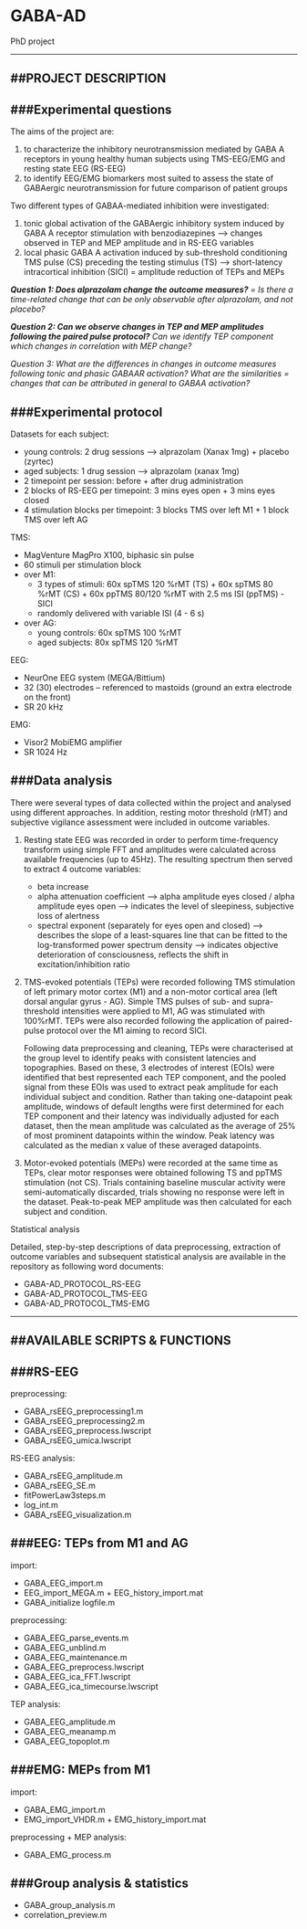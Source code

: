 # GABA-AD
PhD project

------------------------------------------------------------
##PROJECT DESCRIPTION
------------------------------------------------------------

###Experimental questions
------------------------------------------------------------
The aims of the project are:
1)  to characterize the inhibitory neurotransmission mediated by GABA A receptors in young healthy human subjects
    using TMS-EEG/EMG and resting state EEG (RS-EEG)
2)  to identify EEG/EMG biomarkers most suited to assess the state of GABAergic neurotransmission for future comparison of
    patient groups

Two different types of GABAA-mediated inhibition were investigated:
1)  tonic global activation of the GABAergic inhibitory system induced by GABA A receptor stimulation with benzodiazepines
    --> changes observed in TEP and MEP amplitude and in RS-EEG variables
2)  local phasic GABA A activation induced by sub-threshold conditioning TMS pulse (CS) preceding the testing stimulus (TS)
    --> short-latency intracortical inhibition (SICI) = amplitude reduction of TEPs and MEPs

_**Question 1: Does alprazolam change the outcome measures?**
= Is there a time-related change that can be only observable after alprazolam, and not placebo?_

_**Question 2: Can we observe changes in TEP and MEP amplitudes following the paired pulse protocol?**
Can we identify TEP component which changes in correlation with MEP change?_

_Question 3:  What are the differences in changes in outcome measures following tonic and phasic GABAAR activation?
What are the similarities = changes that can be attributed in general to GABAA activation?_

###Experimental protocol
------------------------------------------------------------
Datasets for each subject:
- young controls: 2 drug sessions --> alprazolam (Xanax 1mg) + placebo (zyrtec)
- aged subjects: 1 drug session --> alprazolam (xanax 1mg)
- 2 timepoint per session: before + after drug administration
- 2 blocks of RS-EEG per timepoint: 3 mins eyes open + 3 mins eyes closed
- 4 stimulation blocks per timepoint: 3 blocks TMS over left M1 + 1 block TMS over left AG

TMS:
- MagVenture MagPro X100, biphasic sin pulse
- 60 stimuli per stimulation block
- over M1:
  - 3 types of stimuli: 60x spTMS 120 %rMT (TS) + 60x spTMS 80 %rMT (CS) + 60x ppTMS 80/120 %rMT with 2.5 ms ISI (ppTMS) - SICI
  - randomly delivered with variable ISI (4 - 6 s)
- over AG:
	- young controls: 60x spTMS 100 %rMT
  - aged subjects: 80x spTMS 120 %rMT

EEG:
- NeurOne EEG system (MEGA/Bittium)
- 32 (30) electrodes – referenced to mastoids (ground an extra electrode on the front)
- SR 20 kHz

EMG:
- Visor2 MobiEMG amplifier
- SR 1024 Hz

###Data analysis
------------------------------------------------------------
There were several types of data collected within the project and analysed using different approaches. In addition,
resting motor threshold (rMT) and subjective vigilance assessment were included in outcome variables.  

1)  Resting state EEG was recorded in order to perform time-frequency transform using simple FFT and amplitudes
    were calculated across available frequencies (up to 45Hz). The resulting spectrum then served to extract
    4 outcome variables:
    - beta increase
    - alpha attenuation coefficient
        --> alpha amplitude eyes closed /  alpha amplitude eyes open
        --> indicates the level of sleepiness, subjective loss of alertness
    - spectral exponent (separately for eyes open and closed)
        --> describes the slope of a least-squares line that can be fitted to the log-transformed power spectrum density
        --> indicates objective deterioration of consciousness, reflects the shift in excitation/inhibition ratio

2)  TMS-evoked potentials (TEPs) were recorded following TMS stimulation of left primary motor cortex (M1) and a non-motor
    cortical area (left dorsal angular gyrus - AG). Simple TMS pulses of sub- and supra-threshold intensities were applied to M1,
    AG was stimulated with 100%rMT. TEPs were also recorded following the application of paired-pulse protocol over the M1 aiming
    to record SICI.

    Following data preprocessing and cleaning, TEPs were characterised at the group level to identify peaks with consistent latencies
    and topographies. Based on these, 3 electrodes of interest (EOIs) were identified that best represented each TEP component,
    and the pooled signal from these EOIs was used to extract peak amplitude for each individual subject and condition.
    Rather than taking one-datapoint peak amplitude, windows of default lengths were first determined for each TEP component
    and their latency was individually adjusted for each dataset, then the mean amplitude was calculated as the average
    of 25% of most prominent datapoints within the window. Peak latency was calculated as the median x value of these averaged datapoints.

3)  Motor-evoked potentials (MEPs) were recorded at the same time as TEPs, clear motor responses were obtained following TS and ppTMS
    stimulation (not CS). Trials containing baseline muscular activity were semi-automatically discarded, trials showing no response
    were left in the dataset. Peak-to-peak MEP amplitude was then calculated for each subject and condition.

Statistical analysis

Detailed, step-by-step descriptions of data preprocessing, extraction of outcome variables and subsequent statistical analysis
are available in the repository as following word documents:
- GABA-AD_PROTOCOL_RS-EEG
- GABA-AD_PROTOCOL_TMS-EEG
- GABA-AD_PROTOCOL_TMS-EMG

------------------------------------------------------------
##AVAILABLE SCRIPTS & FUNCTIONS
------------------------------------------------------------

###RS-EEG
------------------------------------------------------------
preprocessing:
- GABA_rsEEG_preprocessing1.m
- GABA_rsEEG_preprocessing2.m
- GABA_rsEEG_preprocess.lwscript
- GABA_rsEEG_umica.lwscript

RS-EEG analysis:
- GABA_rsEEG_amplitude.m
- GABA_rsEEG_SE.m
- fitPowerLaw3steps.m
- log_int.m
- GABA_rsEEG_visualization.m


###EEG: TEPs from M1 and AG
------------------------------------------------------------
import:
- GABA_EEG_import.m
- EEG_import_MEGA.m + EEG_history_import.mat
- GABA_initialize logfile.m

preprocessing:
- GABA_EEG_parse_events.m
- GABA_EEG_unblind.m
- GABA_EEG_maintenance.m
- GABA_EEG_preprocess.lwscript
- GABA_EEG_ica_FFT.lwscript
- GABA_EEG_ica_timecourse.lwscript

TEP analysis:
- GABA_EEG_amplitude.m
- GABA_EEG_meanamp.m
- GABA_EEG_topoplot.m


###EMG: MEPs from M1
------------------------------------------------------------
import:
- GABA_EMG_import.m
- EMG_import_VHDR.m + EMG_history_import.mat

preprocessing + MEP analysis:
- GABA_EMG_process.m


###Group analysis & statistics
------------------------------------------------------------
- GABA_group_analysis.m
- correlation_preview.m
